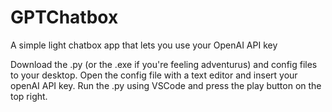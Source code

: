# GPTChatbox
A simple light chatbox app that lets you use your OpenAI API key 

Download the .py (or the .exe if you're feeling adventurus) and config files to your desktop. 
Open the config file with a text editor and insert your openAI API key. 
Run the .py using VSCode and press the play button on the top right. 
